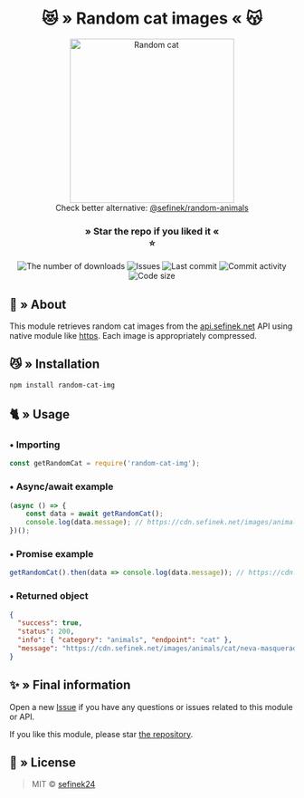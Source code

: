 <div align="center">
    <h1>😻 » Random cat images « 😽</h1>
    <img src="https://cdn.sefinek.net/images/animals/cat/little-cat-1408118-min.jpg" alt="Random cat" height="290px">
    <div>Check better alternative: <a href="https://www.npmjs.com/package/@sefinek/random-animals" target="_blank">@sefinek/random-animals</a></div>
    <h3>
        » Star the repo if you liked it «<br>⭐
    </h3>
    <a href="https://www.npmjs.com/package/@sefinek/random-cat-img" target="_blank" title="random-cat-img - npm" style="text-decoration:none">
        <img src="https://img.shields.io/npm/dt/@sefinek/random-cat-img.svg?maxAge=3600" alt="The number of downloads">
        <img src="https://img.shields.io/github/issues/sefinek24/random-cat-img" alt="Issues">
        <img src="https://img.shields.io/github/last-commit/sefinek24/random-cat-img" alt="Last commit">
        <img src="https://img.shields.io/github/commit-activity/w/sefinek24/random-cat-img" alt="Commit activity">
        <img src="https://img.shields.io/github/languages/code-size/sefinek24/random-cat-img" alt="Code size">
    </a>
</div>

## 📑 » About
This module retrieves random cat images from the [api.sefinek.net](https://api.sefinek.net) API using native module like [https](https://nodejs.org/api/https.html). Each image is appropriately compressed.

## 😼 » Installation
```bash
npm install random-cat-img
```

## 🐈 » Usage
### • Importing
```js
const getRandomCat = require('random-cat-img');
```

### • Async/await example
```js
(async () => {
    const data = await getRandomCat();
    console.log(data.message); // https://cdn.sefinek.net/images/animals/cat/cat-1362565-min.jpg
})();
```

### • Promise example
```js
getRandomCat().then(data => console.log(data.message)); // https://cdn.sefinek.net/images/animals/cat/my-cat-1384175-min.jpg
```

### • Returned object
```json
{
  "success": true,
  "status": 200,
  "info": { "category": "animals", "endpoint": "cat" },
  "message": "https://cdn.sefinek.net/images/animals/cat/neva-masquerade-cats-1375033-min.jpg"
}
```

## ✨ » Final information
Open a new [Issue](https://github.com/sefinek24/random-cat-img/issues/new) if you have any questions or issues related to this module or API.

If you like this module, please star [the repository](https://github.com/sefinek24/random-cat-img).

## 📜 » License
> MIT © [sefinek24](LICENSE)